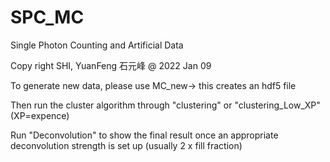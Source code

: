 # SPC_MC
Single Photon Counting and Artificial Data



Copy right SHI, YuanFeng  石元峰 
@ 2022 Jan 09



To generate new data, please use MC_new-> this creates an hdf5 file

Then run the cluster algorithm through "clustering" or "clustering_Low_XP" (XP=expence)

Run "Deconvolution" to show the final result once an appropriate deconvolution strength is set up (usually 2 x fill fraction)


